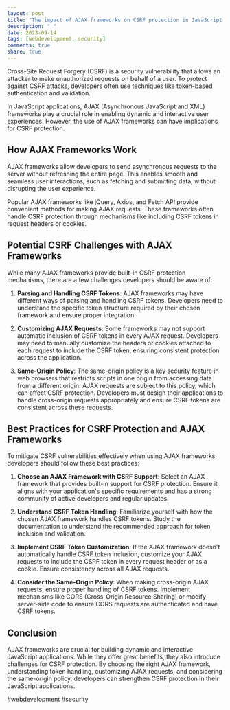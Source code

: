 ```yaml
---
layout: post
title: "The impact of AJAX frameworks on CSRF protection in JavaScript applications"
description: " "
date: 2023-09-14
tags: [webdevelopment, security]
comments: true
share: true
---
```


Cross-Site Request Forgery (CSRF) is a security vulnerability that allows an attacker to make unauthorized requests on behalf of a user. To protect against CSRF attacks, developers often use techniques like token-based authentication and validation.

In JavaScript applications, AJAX (Asynchronous JavaScript and XML) frameworks play a crucial role in enabling dynamic and interactive user experiences. However, the use of AJAX frameworks can have implications for CSRF protection.

## How AJAX Frameworks Work

AJAX frameworks allow developers to send asynchronous requests to the server without refreshing the entire page. This enables smooth and seamless user interactions, such as fetching and submitting data, without disrupting the user experience.

Popular AJAX frameworks like jQuery, Axios, and Fetch API provide convenient methods for making AJAX requests. These frameworks often handle CSRF protection through mechanisms like including CSRF tokens in request headers or cookies.

## Potential CSRF Challenges with AJAX Frameworks

While many AJAX frameworks provide built-in CSRF protection mechanisms, there are a few challenges developers should be aware of:

1. **Parsing and Handling CSRF Tokens**: AJAX frameworks may have different ways of parsing and handling CSRF tokens. Developers need to understand the specific token structure required by their chosen framework and ensure proper integration.

2. **Customizing AJAX Requests**: Some frameworks may not support automatic inclusion of CSRF tokens in every AJAX request. Developers may need to manually customize the headers or cookies attached to each request to include the CSRF token, ensuring consistent protection across the application.

3. **Same-Origin Policy**: The same-origin policy is a key security feature in web browsers that restricts scripts in one origin from accessing data from a different origin. AJAX requests are subject to this policy, which can affect CSRF protection. Developers must design their applications to handle cross-origin requests appropriately and ensure CSRF tokens are consistent across these requests.

## Best Practices for CSRF Protection and AJAX Frameworks

To mitigate CSRF vulnerabilities effectively when using AJAX frameworks, developers should follow these best practices:

1. **Choose an AJAX Framework with CSRF Support**: Select an AJAX framework that provides built-in support for CSRF protection. Ensure it aligns with your application's specific requirements and has a strong community of active developers and regular updates.

2. **Understand CSRF Token Handling**: Familiarize yourself with how the chosen AJAX framework handles CSRF tokens. Study the documentation to understand the recommended approach for token inclusion and validation.

3. **Implement CSRF Token Customization**: If the AJAX framework doesn't automatically handle CSRF token inclusion, customize your AJAX requests to include the CSRF token in every request header or as a cookie. Ensure consistency across all AJAX requests.

4. **Consider the Same-Origin Policy**: When making cross-origin AJAX requests, ensure proper handling of CSRF tokens. Implement mechanisms like CORS (Cross-Origin Resource Sharing) or modify server-side code to ensure CORS requests are authenticated and have CSRF tokens.

## Conclusion

AJAX frameworks are crucial for building dynamic and interactive JavaScript applications. While they offer great benefits, they also introduce challenges for CSRF protection. By choosing the right AJAX framework, understanding token handling, customizing AJAX requests, and considering the same-origin policy, developers can strengthen CSRF protection in their JavaScript applications.

#webdevelopment #security